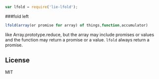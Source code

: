```javascript
var lfold = require('lie-lfold');
```

###fold left

```javascript
lfold(array(or promise for array) of things,function,accumulator)
```

like Array.prototype.reduce, but the array may include promises or values and the function may return a promise or a value. `lfold` always return a promise.


## License

  MIT
